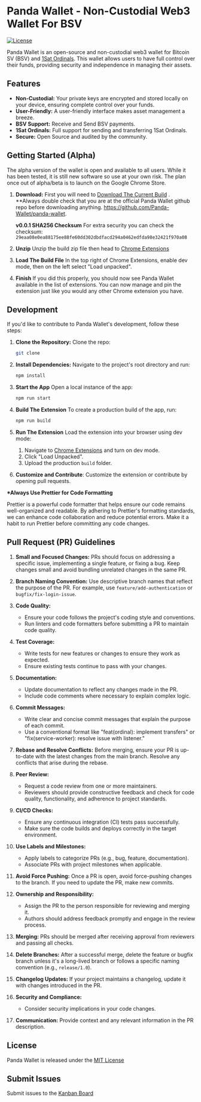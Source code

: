 # Panda Wallet - Non-Custodial Web3 Wallet For BSV

[![License](https://img.shields.io/badge/License-MIT-blue.svg)](https://opensource.org/licenses/MIT)

Panda Wallet is an open-source and non-custodial web3 wallet for Bitcoin SV (BSV) and [1Sat Ordinals](https://docs.1satordinals.com/). This wallet allows users to have full control over their funds, providing security and independence in managing their assets.

## Features

- **Non-Custodial:** Your private keys are encrypted and stored locally on your device, ensuring complete control over your funds.
- **User-Friendly:** A user-friendly interface makes asset management a breeze.
- **BSV Support:** Receive and Send BSV payments.
- **1Sat Ordinals:** Full support for sending and transferring 1Sat Ordinals.
- **Secure:** Open Source and audited by the community.

## Getting Started (Alpha)

The alpha version of the wallet is open and available to all users. While it has been tested, it is still new software so use at your own risk. The plan once out of alpha/beta is to launch on the Google Chrome Store.

1. **Download:** First you will need to [Download The Current Build](https://github.com/Panda-Wallet/panda-wallet/blob/main/public/builds/panda-wallet-0.0.1.zip)
   . \*\*Always double check that you are at the official Panda Wallet github repo before downloading anything. https://github.com/Panda-Wallet/panda-wallet.

   **v0.0.1 SHA256 Checksum** For extra security you can check the checksum:
   `29eaa08e0ea88175ee88fe60dd302dbdfacd294a0462edfda98e32421f970a08`

2. **Unzip** Unzip the build zip file then head to [Chrome Extensions](chrome://extensions)
3. **Load The Build File** In the top right of Chrome Extensions, enable dev mode, then on the left select "Load unpacked".
4. **Finish** If you did this properly, you should now see Panda Wallet available in the list of extensions. You can now manage and pin the extension just like you would any other Chrome extension you have.

## Development

If you'd like to contribute to Panda Wallet's development, follow these steps:

1. **Clone the Repository:** Clone the repo:

   ```bash
   git clone
   ```

2. **Install Dependencies:** Navigate to the project's root directory and run:

   ```bash
   npm install
   ```

3. **Start the App** Open a local instance of the app:

   ```bash
   npm run start
   ```

4. **Build The Extension** To create a production build of the app, run:

   ```bash
   npm run build
   ```

5. **Run The Extension** Load the extension into your browser using dev mode:

   1. Navigate to [Chrome Extensions](chrome://extensions/) and turn on dev mode.
   2. Click "Load Unpacked".
   3. Upload the production `build` folder.

6. **Customize and Contribute**: Customize the extension or contribute by opening pull requests.

**\*Always Use Prettier for Code Formatting**

Prettier is a powerful code formatter that helps ensure our code remains well-organized and readable. By adhering to Prettier's formatting standards, we can enhance code collaboration and reduce potential errors. Make it a habit to run Prettier before committing any code changes.

## Pull Request (PR) Guidelines

1. **Small and Focused Changes:** PRs should focus on addressing a specific issue, implementing a single feature, or fixing a bug. Keep changes small and avoid bundling unrelated changes in the same PR.

2. **Branch Naming Convention:** Use descriptive branch names that reflect the purpose of the PR. For example, use `feature/add-authentication` or `bugfix/fix-login-issue`.

3. **Code Quality:**

   - Ensure your code follows the project's coding style and conventions.
   - Run linters and code formatters before submitting a PR to maintain code quality.

4. **Test Coverage:**

   - Write tests for new features or changes to ensure they work as expected.
   - Ensure existing tests continue to pass with your changes.

5. **Documentation:**

   - Update documentation to reflect any changes made in the PR.
   - Include code comments where necessary to explain complex logic.

6. **Commit Messages:**

   - Write clear and concise commit messages that explain the purpose of each commit.
   - Use a conventional format like "feat(ordinal): implement transfers" or "fix(service-worker): resolve issue with listener."

7. **Rebase and Resolve Conflicts:** Before merging, ensure your PR is up-to-date with the latest changes from the main branch. Resolve any conflicts that arise during the rebase.

8. **Peer Review:**

   - Request a code review from one or more maintainers.
   - Reviewers should provide constructive feedback and check for code quality, functionality, and adherence to project standards.

9. **CI/CD Checks:**

   - Ensure any continuous integration (CI) tests pass successfully.
   - Make sure the code builds and deploys correctly in the target environment.

10. **Use Labels and Milestones:**

    - Apply labels to categorize PRs (e.g., bug, feature, documentation).
    - Associate PRs with project milestones when applicable.

11. **Avoid Force Pushing:** Once a PR is open, avoid force-pushing changes to the branch. If you need to update the PR, make new commits.

12. **Ownership and Responsibility:**

    - Assign the PR to the person responsible for reviewing and merging it.
    - Authors should address feedback promptly and engage in the review process.

13. **Merging:** PRs should be merged after receiving approval from reviewers and passing all checks.

14. **Delete Branches:** After a successful merge, delete the feature or bugfix branch unless it's a long-lived branch or follows a specific naming convention (e.g., `release/1.0`).

15. **Changelog Updates:** If your project maintains a changelog, update it with changes introduced in the PR.

16. **Security and Compliance:**

    - Consider security implications in your code changes.

17. **Communication:** Provide context and any relevant information in the PR description.

## License

Panda Wallet is released under the [MIT License](https://opensource.org/licenses/MIT)

## Submit Issues

Submit issues to the [Kanban Board](https://github.com/orgs/Panda-Wallet/projects/1)
